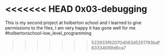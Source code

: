<<<<<<< HEAD
0x03-debugging
=======
This is my second project at holberton school and I learned to give permissions to the files, I am very happy it has gone well for me #holbertonschool-low_level_programming
>>>>>>> 522933f92070d083d5251793bdf83334099d6ca7
